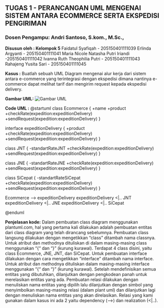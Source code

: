 ## TUGAS 1 - PERANCANGAN UML MENGENAI SISTEM ANTARA ECOMMERCE SERTA EKSPEDISI PENGIRIMAN
### Dosen Pengampu: Andri Santoso, S.kom., M.Sc.,

**Disusun oleh : Kelompok 5** 
Faidatul Syafiqah - 205150401111039 
Erlinda Argyanti - 205150401111041 
Maria Nicole Natasha Putri Iriandi -205150401111042 
Ivanna Ruth Theophilia Putri - 205150401111043 
Rahajeng Yusita Sari - 205150401111045

**Kasus :** 
Buatlah sebuah UML Diagram mengenai alur kerja dari sistem antara e-commerce yang terintegrasi dengan ekspedisi dimana nantinya e-commerce dapat melihat tarif dan mengirim request kepada ekspedisi delivery.

**Gambar UML:**
![Gambar UML](https://drive.google.com/file/d/1ZJ_U28zUnA1_b9Q5ZjCs2KedBa_IAnIW/view?usp=sharing)

**Code UML :** 
@startuml 
class Ecommerce { 
    +name +product
    +checkRate(expedition:expeditionDelivery)
    +sendRequest(expedition:expeditionDelivery) 
}

interface expeditionDelivery { 
    +product
    +checkRate(expedition:expeditionDelivery)
    +sendRequest(expedition:expeditionDelivery) 
}

class JNT { 
    -standartRateJNT 
    +checkRate(expedition:expeditionDelivery)
    +sendRequest(expedition:expeditionDelivery) 
}

class JNE { 
    -standartRateJNE 
    +checkRate(expedition:expeditionDelivery)
    +sendRequest(expedition:expeditionDelivery) 
}

class SiCepat { 
    -standartRateSiCepat
    +checkRate(expedition:expeditionDelivery)
    +sendRequest(expedition:expeditionDelivery) 
    }

Ecommerce --> expeditionDelivery
expeditionDelivery <|.. JNT
expeditionDelivery <|.. JNE
expeditionDelivery <|.. SiCepat

@enduml


**Penjelasan kode:** 
Dalam pembuatan class diagram menggunakan plantuml.com, hal yang pertama kali dilakukan adalah pembuatan entitas dari class diagram yang telah dirancang sebelumnya. Pembuatan class langsung dilakukan dengan mengetikkan “class” ditambah nama classnya. Untuk atribut dan methodnya dituliskan di dalam masing-masing class menggunakan “{“ dan “}” (kurung kurawal). Terdapat 4 class disini, yaitu class Ecommerce, JNE, JNT, dan SiCepat. Untuk pembuatan interface dilakukan dengan cara mengetikkan “interface” ditambah nama interface. Untuk atribut dan methodnya dituliskan dalam masing-masing interface menggunakan  “{“ dan “}” (kurung kurawal). Setelah mendefinisikan semua entitas yang dibutuhkan, dilanjutkan dengan pengkodean panah untuk merelasikan entitas yang ada. Pembuatan relasi dilakukan dengan menuliskan nama entitas yang dipilih lalu dilanjutkan dengan simbol yang menyimbolkan masing-masing relasi (dalam plant uml) dan dilanjutkan lagi dengan menuliskan nama entitas yang akan direlasikan. Relasi yang kami gunakan dalam kasus ini ada 2 yaitu dependency (-->) dan realization (<|..).